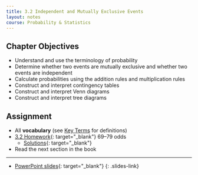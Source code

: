 ```yaml
---
title: 3.2 Independent and Mutually Exclusive Events
layout: notes
course: Probability & Statistics
---
```


## Chapter Objectives

- Understand and use the terminology of probability
- Determine whether two events are mutually exclusive and whether two events are independent
- Calculate probabilities using the addition rules and multiplication rules
- Construct and interpret contingency tables
- Construct and interpret Venn diagrams
- Construct and interpret tree diagrams

## Assignment

- All **vocabulary** (see [Key Terms](https://openstax.org/books/statistics/pages/3-key-terms) for definitions)
- [3.2 Homework](https://openstax.org/books/statistics/pages/3-homework#fs-idm88736){: target="_blank"} 69–79 odds
  - [Solutions](https://manville.instructure.com/courses/5660/files?preview=780645){: target="_blank"}
- Read the next section in the book

---

- [PowerPoint slides](https://1drv.ms/p/c/c4097c61e06a2b97/EXd3XVG3uD1AmuykRjsDFMwBW3xM4mltQItVYmf73huvaA?e=Y9zVar){: target="_blank"}
{: .slides-link}
